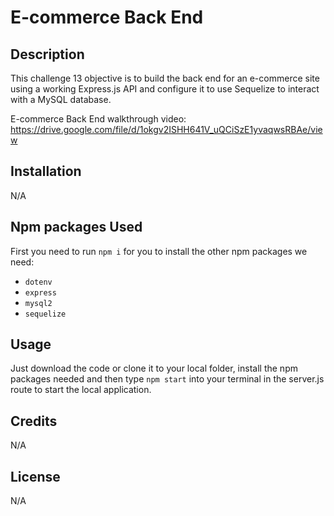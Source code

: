 # E-commerce Back End

## Description
This challenge 13 objective is to build the back end for an e-commerce site using a working Express.js API and configure it to use Sequelize to interact with a MySQL database.

E-commerce Back End walkthrough video: https://drive.google.com/file/d/1okgv2ISHH641V_uQCiSzE1yvaqwsRBAe/view

## Installation
N/A

## Npm packages Used
First you need to run `npm i` for you to install the other npm packages we need:
- `dotenv`
- `express`
- `mysql2`
- `sequelize`

## Usage
Just download the code or clone it to your local folder, install the npm packages needed and then type `npm start` into your terminal in the server.js route to start the local application.

## Credits
N/A

## License
N/A
